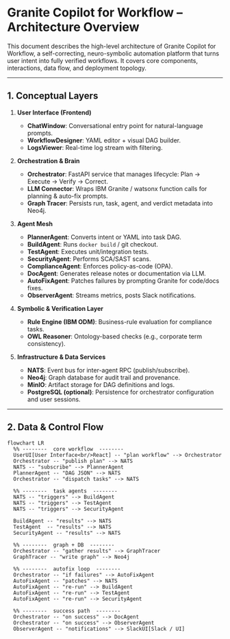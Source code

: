 # Granite Copilot for Workflow – Architecture Overview

This document describes the high-level architecture of Granite Copilot for Workflow, a self-correcting, neuro-symbolic automation platform that turns user intent into fully verified workflows. It covers core components, interactions, data flow, and deployment topology.

---

## 1. Conceptual Layers

1. **User Interface (Frontend)**  
   - **ChatWindow**: Conversational entry point for natural-language prompts.  
   - **WorkflowDesigner**: YAML editor + visual DAG builder.  
   - **LogsViewer**: Real-time log stream with filtering.

2. **Orchestration & Brain**  
   - **Orchestrator**: FastAPI service that manages lifecycle: Plan → Execute → Verify → Correct.  
   - **LLM Connector**: Wraps IBM Granite / watsonx function calls for planning & auto-fix prompts.  
   - **Graph Tracer**: Persists run, task, agent, and verdict metadata into Neo4j.

3. **Agent Mesh**  
   - **PlannerAgent**: Converts intent or YAML into task DAG.  
   - **BuildAgent**: Runs `docker build` / git checkout.  
   - **TestAgent**: Executes unit/integration tests.  
   - **SecurityAgent**: Performs SCA/SAST scans.  
   - **ComplianceAgent**: Enforces policy-as-code (OPA).  
   - **DocAgent**: Generates release notes or documentation via LLM.  
   - **AutoFixAgent**: Patches failures by prompting Granite for code/docs fixes.  
   - **ObserverAgent**: Streams metrics, posts Slack notifications.

4. **Symbolic & Verification Layer**  
   - **Rule Engine (IBM ODM)**: Business-rule evaluation for compliance tasks.  
   - **OWL Reasoner**: Ontology-based checks (e.g., corporate term consistency).

5. **Infrastructure & Data Services**  
   - **NATS**: Event bus for inter-agent RPC (publish/subscribe).  
   - **Neo4j**: Graph database for audit trail and provenance.  
   - **MinIO**: Artifact storage for DAG definitions and logs.  
   - **PostgreSQL (optional)**: Persistence for orchestrator configuration and user sessions.

---

## 2. Data & Control Flow

```mermaid
flowchart LR
  %% --------  core workflow  --------
  UserUI[User Interface<br/>React] -- "plan workflow" --> Orchestrator
  Orchestrator -- "publish plan" --> NATS
  NATS -- "subscribe" --> PlannerAgent
  PlannerAgent -- "DAG JSON" --> NATS
  Orchestrator -- "dispatch tasks" --> NATS

  %% --------  task agents  --------
  NATS -- "triggers" --> BuildAgent
  NATS -- "triggers" --> TestAgent
  NATS -- "triggers" --> SecurityAgent

  BuildAgent -- "results" --> NATS
  TestAgent  -- "results" --> NATS
  SecurityAgent -- "results" --> NATS

  %% --------  graph + DB  --------
  Orchestrator -- "gather results" --> GraphTracer
  GraphTracer -- "write graph" --> Neo4j

  %% --------  autofix loop  --------
  Orchestrator -- "if failures" --> AutoFixAgent
  AutoFixAgent -- "patches" --> NATS
  AutoFixAgent -- "re-run" --> BuildAgent
  AutoFixAgent -- "re-run" --> TestAgent
  AutoFixAgent -- "re-run" --> SecurityAgent

  %% --------  success path  --------
  Orchestrator -- "on success" --> DocAgent
  Orchestrator -- "on success" --> ObserverAgent
  ObserverAgent -- "notifications" --> SlackUI[Slack / UI]


```